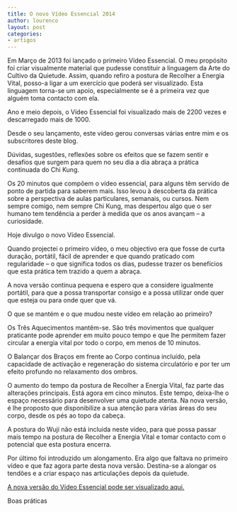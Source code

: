 ```yaml
---
title: O novo Vídeo Essencial 2014
author: lourenco
layout: post
categories:
- artigos
---
```

Em Março de 2013 foi lançado o primeiro Vídeo Essencial. O meu propósito foi criar visualmente material que pudesse constituir a linguagem da Arte do Cultivo da Quietude. Assim, quando refiro a postura de Recolher a Energia Vital, posso-a ligar a um exercício que poderá ser visualizado. Esta linguagem torna-se um apoio, especialmente se é a primeira vez que alguém toma contacto com ela.

Ano e meio depois, o Vídeo Essencial foi visualizado mais de 2200 vezes e descarregado mais de 1000.

Desde o seu lançamento, este vídeo gerou conversas várias entre mim e os subscritores deste blog. 

Dúvidas, sugestões, reflexões sobre os efeitos que se fazem sentir e desafios que surgem para quem no seu dia a dia abraça a prática continuada do Chi Kung.

Os 20 minutos que compõem o vídeo essencial, para alguns têm servido de ponto de partida para saberem mais. Isso levou à descoberta da prática sobre a perspectiva de aulas particulares, semanais, ou cursos. Nem sempre comigo, nem sempre Chi Kung, mas despertou algo que o ser humano tem tendência a perder à medida que os anos avançam &#8211; a curiosidade. 

Hoje divulgo o novo Vídeo Essencial.

Quando projectei o primeiro vídeo, o meu objectivo era que fosse de curta duração, portátil, fácil de aprender e que quando praticado com regularidade &#8211; o que significa todos os dias, pudesse trazer os benefícios que esta prática tem trazido a quem a abraça. 

A nova versão continua pequena e espero que a considere igualmente portátil, para que a possa transportar consigo e a possa utilizar onde quer que esteja ou para onde quer que vá. 

O que se mantém e o que mudou neste vídeo em relação ao primeiro?

Os Três Aquecimentos mantêm-se. São três movimentos que qualquer praticante pode aprender em muito pouco tempo e que lhe permitem fazer circular a energia vital por todo o corpo, em menos de 10 minutos.

O Balançar dos Braços em frente ao Corpo continua incluído, pela capacidade de activação e regeneração do sistema circulatório e por ter um efeito profundo no relaxamento dos ombros. 

O aumento do tempo da postura de Recolher a Energia Vital, faz parte das alterações principais. Está agora em cinco minutos. Este tempo, deixa-lhe o espaço necessário para desenvolver uma quietude atenta. Na nova versão, é lhe proposto que disponibilize a sua atenção para várias áreas do seu corpo, desde os pés ao topo da cabeça. 

A postura do Wuji não está incluida neste vídeo, para que possa passar mais tempo na postura de Recolher a Energia Vital e tomar contacto com o potencial que esta postura encerra. 

Por último foi introduzido um alongamento. Era algo que faltava no primeiro vídeo e que faz agora parte desta nova versão. Destina-se a alongar os tendões e a criar espaço nas articulações depois da quietude. 

[A nova versão do Vídeo Essencial pode ser visualizado aqui.][1] 

Boas práticas


 [1]: http://lourencoazevedo.com/video.html
